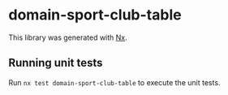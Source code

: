 # domain-sport-club-table

This library was generated with [Nx](https://nx.dev).

## Running unit tests

Run `nx test domain-sport-club-table` to execute the unit tests.
